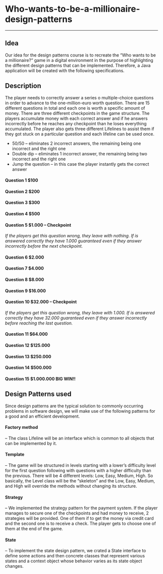 # Who-wants-to-be-a-millionaire-design-patterns
***
## Idea
Our idea for the design patterns course is to recreate the “Who wants to be a millionaire?” game in a digital environment in the purpose of highlighting the different design patterns that can be implemented. Therefore, a Java application will be created with the following specifications.

## Description
The player needs to correctly answer a series o multiple-choice questions in order to advance to the one-million-euro worth question. There are 15 different questions in total and each one is worth a specific amount of money. There are three different checkpoints in the game structure. The players accumulate money with each correct answer and if he answers incorrectly before he reaches any checkpoint than he loses everything accumulated. The player also gets three different Lifelines to assist them if they got stuck on a particular question and each lifeline can be used once.
- 50/50 – eliminates 2 incorrect answers, the remaining being one incorrect and the right one
- Double dip – eliminates 1 incorrect answer, the remaining being two incorrect and the right one
- Jump the question – in this case the player instantly gets the correct answer

#### Question 1 $100 
#### Question 2 $200 
#### Question 3 $300 
#### Question 4 $500 
#### Question 5 $1.000 – Checkpoint 

*If the players get this question wrong, they leave with nothing. If is answered correctly they have 1.000 guaranteed even if they answer incorrectly before the next checkpoint.*

#### Question 6 $2.000 
#### Question 7 $4.000 
#### Question 8 $8.000 
#### Question 9 $16.000 
#### Question 10 $32.000 – Checkpoint 

*If the players get this question wrong, they leave with 1.000. If is answered correctly they have 32.000 guaranteed even if they answer incorrectly before reaching the last question.*
        
#### Question 11 $64.000 
#### Question 12 $125.000 
#### Question 13 $250.000 
#### Question 14 $500.000 
#### Question 15 $1.000.000 BIG WIN!!

## Design Patterns used
Since design patterns are the typical solution to commonly occurring problems in software design, we will make use of the following patterns for a good and an efficient development.
#### Factory method 
– The class Lifeline will be an interface which is common to all objects that can be implemented by it.
#### Template 
– The game will be structured in levels starting with a lower’s difficulty level for the first question following with questions with a higher difficulty than the previous. There will be 4 different levels: Low, Easy, Medium, High. So basically, the Level class will be the “skeleton” and the Low, Easy, Medium, and High will override the methods without changing its structure.
#### Strategy 
– We implemented the strategy pattern for the payment system. If the player manages to secure one of the checkpoints and had money to receive, 2 strategies will be provided. One of them if to get the money via credit card and the second one is to receive a check. The player gets to choose one of them at the end of the game.
#### State
– To implement the state design pattern, we crated a State interface to define some actions and then concrete classes that represent various states and a context object whose behavior varies as its state object changes.
